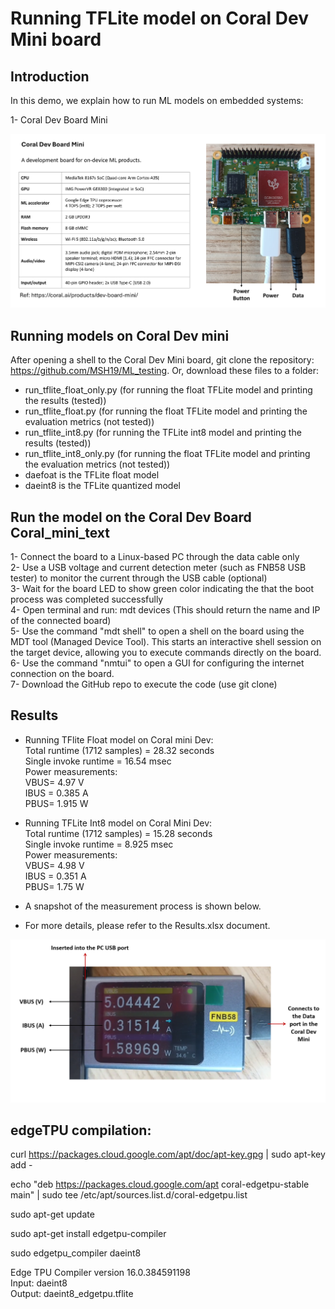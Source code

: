 # Running TFLite model on Coral Dev Mini board     

## Introduction   
In this demo, we explain how to run ML models on embedded systems:      

1- Coral Dev Board Mini   

![Alt text](images/Coral_mini_text.png)

## Running models on Coral Dev mini

After opening a shell to the Coral Dev Mini board, git clone the repository: https://github.com/MSH19/ML_testing. Or, download these files to a folder:

- run_tflite_float_only.py (for running the float TFLite model and printing the results (tested))
- run_tflite_float.py (for running the float TFLite model and printing the evaluation metrics (not tested))
- run_tflite_int8.py (for running the TFLite int8 model and printing the results (tested))
- run_tflite_int8_only.py (for running the float TFLite model and printing the evaluation metrics (not tested))
- daefoat is the TFLite float model    
- daeint8 is the TFLite quantized model

## Run the model on the Coral Dev Board Coral_mini_text
1- Connect the board to a Linux-based PC through the data cable only    
2- Use a USB voltage and current detection meter (such as FNB58 USB tester) to monitor the current through the USB cable (optional)         
3- Wait for the board LED to show green color indicating the that the boot process was completed successfully     
4- Open terminal and run: mdt devices (This should return the name and IP of the connected board)      
5- Use the command "mdt shell" to open a shell on the board using the MDT tool (Managed Device Tool). This starts an interactive shell session on the target device, allowing you to execute commands directly on the board.     
6- Use the command "nmtui" to open a GUI for configuring the internet connection on the board.        
7- Download the GitHub repo to execute the code (use git clone)     

## Results

- Running TFlite Float model on Coral mini Dev:       
Total runtime (1712 samples) = 28.32 seconds      
Single invoke runtime = 16.54 msec       
Power measurements:     
VBUS= 4.97 V   
IBUS = 0.385 A  
PBUS= 1.915 W    

- Running TFLite Int8 model on Coral Mini Dev:     
Total runtime (1712 samples) = 15.28 seconds     
Single invoke runtime = 8.925 msec      
Power measurements:     
VBUS= 4.98 V    
IBUS = 0.351 A    
PBUS=  1.75 W    

- A snapshot of the measurement process is shown below.
- For more details, please refer to the Results.xlsx document.

![Alt text](images/Measurement.PNG)

## edgeTPU compilation:   

curl https://packages.cloud.google.com/apt/doc/apt-key.gpg | sudo apt-key add -    

echo "deb https://packages.cloud.google.com/apt coral-edgetpu-stable main" | sudo tee /etc/apt/sources.list.d/coral-edgetpu.list     

sudo apt-get update     

sudo apt-get install edgetpu-compiler     

sudo edgetpu_compiler daeint8     

Edge TPU Compiler version 16.0.384591198      
Input: daeint8       
Output: daeint8_edgetpu.tflite
